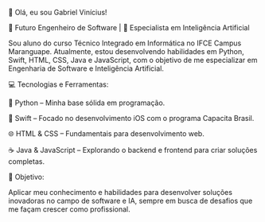 👋 Olá, eu sou Gabriel Vinícius!

🚀 Futuro Engenheiro de Software | 🔮 Especialista em Inteligência Artificial

Sou aluno do curso Técnico Integrado em Informática no IFCE Campus Maranguape. Atualmente, estou desenvolvendo habilidades em Python, Swift, HTML, CSS, Java e JavaScript, com o objetivo de me especializar em Engenharia de Software e Inteligência Artificial.

💻 Tecnologias e Ferramentas:

🐍 Python – Minha base sólida em programação.

🍏 Swift – Focado no desenvolvimento iOS com o programa Capacita Brasil.

🌐 HTML & CSS – Fundamentais para desenvolvimento web.

☕ Java & JavaScript – Explorando o backend e frontend para criar soluções completas.

🎯 Objetivo:

Aplicar meu conhecimento e habilidades para desenvolver soluções inovadoras no campo de software e IA, sempre em busca de desafios que me façam crescer como profissional.
